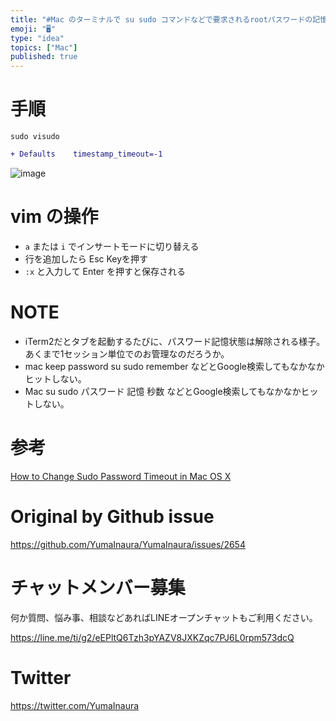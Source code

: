 ```yaml
---
title: "#Mac のターミナルで su sudo コマンドなどで要求されるrootパスワードの記憶時間=タイムアウト時間を設定する"
emoji: "🖥"
type: "idea"
topics: ["Mac"]
published: true
---
```


# 手順

```
sudo visudo
```

```diff
+ Defaults    timestamp_timeout=-1
```

![image](https://user-images.githubusercontent.com/13635059/68066177-0f3b7080-fd77-11e9-8e57-35b9df3e101e.png)

# vim の操作

- `a` または `i` でインサートモードに切り替える
- 行を追加したら Esc Keyを押す
- `:x` と入力して Enter を押すと保存される

# NOTE

- iTerm2だとタブを起動するたびに、パスワード記憶状態は解除される様子。あくまで1セッション単位でのお管理なのだろうか。
- mac keep password su sudo remember などとGoogle検索してもなかなかヒットしない。
- Mac su sudo パスワード 記憶 秒数 などとGoogle検索してもなかなかヒットしない。

# 参考

[How to Change Sudo Password Timeout in Mac OS X](http://osxdaily.com/2016/05/05/change-sudo-password-timeout/)

# Original by Github issue

https://github.com/YumaInaura/YumaInaura/issues/2654








<!-- Update From Qiita API -->

# チャットメンバー募集


何か質問、悩み事、相談などあればLINEオープンチャットもご利用ください。

https://line.me/ti/g2/eEPltQ6Tzh3pYAZV8JXKZqc7PJ6L0rpm573dcQ





# Twitter


https://twitter.com/YumaInaura


<!-- Update From Qiita API -->


